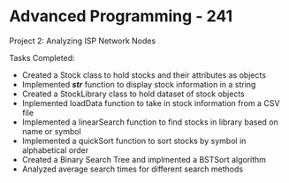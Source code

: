 # Advanced Programming - 241 
Project 2: Analyzing ISP Network Nodes

Tasks Completed:
- Created a Stock class to hold stocks and their attributes as objects
- Implemented ___str___ function to display stock information in a string
- Created a StockLibrary class to hold dataset of stock objects
- Inplemented loadData function to take in stock information from a CSV file
- Implemented a linearSearch function to find stocks in library based on name or symbol
- Implemented a quickSort function to sort stocks by symbol in alphabetical order
- Created a Binary Search Tree and implmented a BSTSort algorithm
- Analyzed average search times for different search methods
